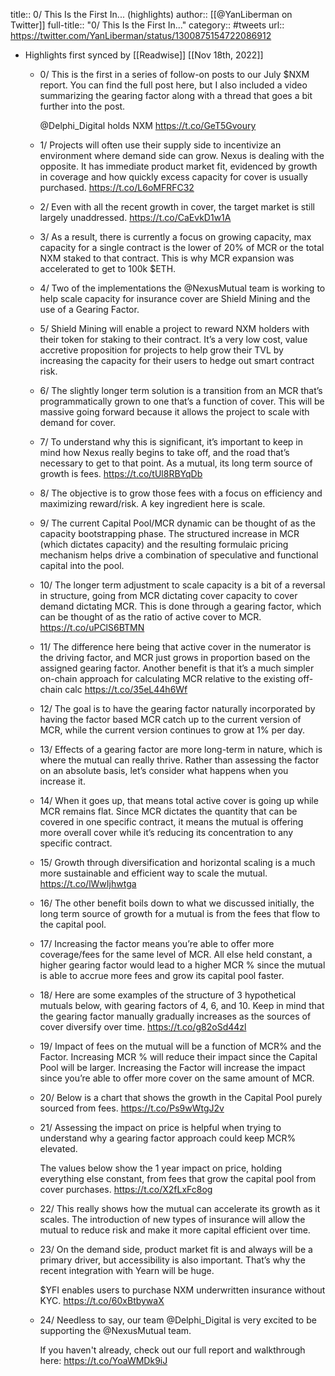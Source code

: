 title:: 0/ This Is the First In... (highlights)
author:: [[@YanLiberman on Twitter]]
full-title:: "0/ This Is the First In..."
category:: #tweets
url:: https://twitter.com/YanLiberman/status/1300875154722086912

- Highlights first synced by [[Readwise]] [[Nov 18th, 2022]]
	- 0/ This is the first in a series of follow-on posts to our July $NXM report. You can find the full post here, but I also included a video summarizing the gearing factor along with a thread that goes a bit further into the post.
	  
	  @Delphi_Digital holds NXM
	  https://t.co/GeT5Gvoury
	- 1/ Projects will often use their supply side to incentivize an environment where demand side can grow. Nexus is dealing with the opposite. It has immediate product market fit, evidenced by growth in coverage and how quickly excess capacity for cover is usually purchased. https://t.co/L6oMFRFC32
	- 2/ Even with all the recent growth in cover, the target market is still largely unaddressed. https://t.co/CaEvkD1w1A
	- 3/ As a result, there is currently a focus on growing capacity, max capacity for a single contract is the lower of 20% of MCR or the total NXM staked to that contract. This is why MCR expansion was accelerated to get to 100k $ETH.
	- 4/ Two of the implementations the @NexusMutual team is working to help scale capacity for insurance cover are Shield Mining and the use of a Gearing Factor.
	- 5/ Shield Mining will enable a project to reward NXM holders with their token for staking to their contract. It’s a very low cost, value accretive proposition for projects to help grow their TVL by increasing the capacity for their users to hedge out smart contract risk.
	- 6/ The slightly longer term solution is a transition from an MCR that’s programmatically grown to one that’s a function of cover. This will be massive going forward because it allows the project to scale with demand for cover.
	- 7/ To understand why this is significant, it’s important to keep in mind how Nexus really begins to take off, and the road that’s necessary to get to that point. As a mutual, its long term source of growth is fees. https://t.co/tUl8RBYqDb
	- 8/ The objective is to grow those fees with a focus on efficiency and maximizing reward/risk. A key ingredient here is scale.
	- 9/ The current Capital Pool/MCR dynamic can be thought of as the capacity bootstrapping phase. The structured increase in MCR (which dictates capacity) and the resulting formulaic pricing mechanism helps drive a combination of speculative and functional capital into the pool.
	- 10/ The longer term adjustment to scale capacity is a bit of a reversal in structure, going from MCR dictating cover capacity to cover demand dictating MCR. This is done through a gearing factor, which can be thought of as the ratio of active cover to MCR. https://t.co/uPClS6BTMN
	- 11/ The difference here being that active cover in the numerator is the driving factor, and MCR just grows in proportion based on the assigned gearing factor. Another benefit is that it’s a much simpler on-chain approach for calculating MCR relative to the existing off-chain calc https://t.co/35eL44h6Wf
	- 12/ The goal is to have the gearing factor naturally incorporated by having the factor based MCR catch up to the current version of MCR, while the current version continues to grow at 1% per day.
	- 13/ Effects of a gearing factor are more long-term in nature, which is where the mutual can really thrive. Rather than assessing the factor on an absolute basis, let’s consider what happens when you increase it.
	- 14/ When it goes up, that means total active cover is going up while MCR remains flat. Since MCR dictates the quantity that can be covered in one specific contract, it means the mutual is offering more overall cover while it’s reducing its concentration to any specific contract.
	- 15/ Growth through diversification and horizontal scaling is a much more sustainable and efficient way to scale the mutual. https://t.co/lWwIjhwtga
	- 16/ The other benefit boils down to what we discussed initially, the long term source of growth for a mutual is from the fees that flow to the capital pool.
	- 17/ Increasing the factor means you’re able to offer more coverage/fees for the same level of MCR. All else held constant, a higher gearing factor would lead to a higher MCR % since the mutual is able to accrue more fees and grow its capital pool faster.
	- 18/ Here are some examples of the structure of 3 hypothetical mutuals below, with gearing factors of 4, 6, and 10. Keep in mind that the gearing factor manually gradually increases as the sources of cover diversify over time. https://t.co/g82oSd44zl
	- 19/ Impact of fees on the mutual will be a function of MCR% and the Factor. Increasing MCR % will reduce their impact since the Capital Pool will be larger. Increasing the Factor will increase the impact since you’re able to offer more cover on the same amount of MCR.
	- 20/ Below is a chart that shows the growth in the Capital Pool purely sourced from fees. https://t.co/Ps9wWtgJ2v
	- 21/ Assessing the impact on price is helpful when trying to understand why a gearing factor approach could keep MCR% elevated. 
	  
	  The values below show the 1 year impact on price, holding everything else constant, from fees that grow the capital pool from cover purchases. https://t.co/X2fLxFc8og
	- 22/ This really shows how the mutual can accelerate its growth as it scales. The introduction of new types of insurance will allow the mutual to reduce risk and make it more capital efficient over time.
	- 23/ On the demand side, product market fit is and always will be a primary driver, but accessibility is also important. That’s why the recent integration with Yearn will be huge.
	  
	  $YFI enables users to purchase NXM underwritten insurance without KYC.
	  https://t.co/60xBtbywaX
	- 24/ Needless to say, our team @Delphi_Digital is very excited to be supporting the @NexusMutual team. 
	  
	  If you haven't already, check out our full report and walkthrough here:
	  https://t.co/YoaWMDk9iJ